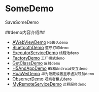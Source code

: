 # SomeDemo
SaveSomeDemo

##demo内容介绍##

* [AWebViewDemo](./AWebViewDemo)  `H5嵌入demo`
* [BluetoothDemo](./BluetoothDemo)  `蓝牙打印demo`
* [ExecutorServiceDemo](./ExecutorServiceDemo)  `线程池demo`
* [FactoryDemo](./FactoryDemo)  `工厂模式demo`
* [GetClassDemo](./GetClassDemo)  `反射demo`
* [H5AndAppDemo](./H5AndAppDemo)  `H5和Android交互demo`
* [HuaWeiDemo](./HuaWeiDemo)  `华为隐藏或者显示虚拟导航demo`
* [ObserverDemo](./ObserverDemo)  `观察者模式demo`
* [MyRemoteServiceDemo](./MyRemoteServiceDemo)  `远程服务demo`
